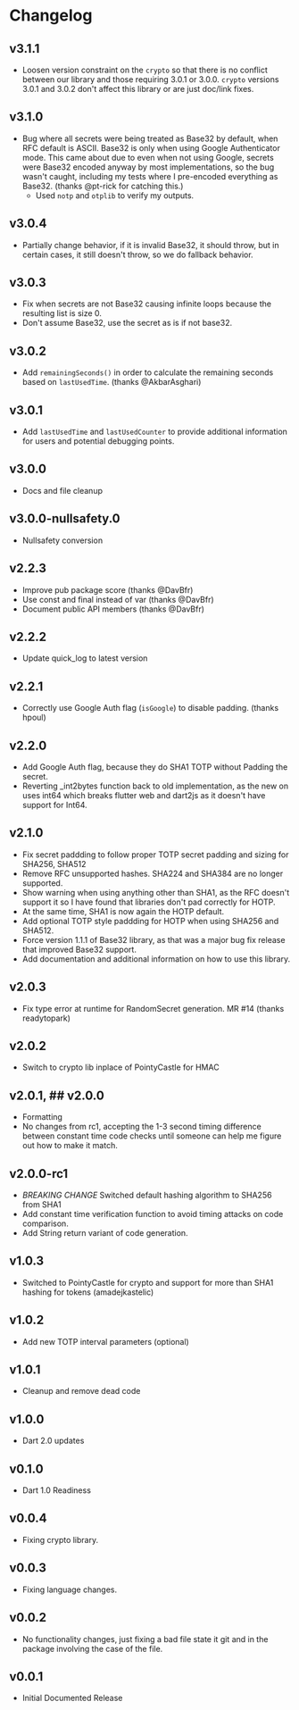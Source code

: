 # Changelog

## v3.1.1

- Loosen version constraint on the `crypto` so that there is no conflict between our library and those requiring 3.0.1 or 3.0.0. `crypto` versions 3.0.1 and 3.0.2 don't affect this library or are just doc/link fixes.
  
## v3.1.0

- Bug where all secrets were being treated as Base32 by default, when RFC default is ASCII. Base32 is only when using Google Authenticator mode. This came about due to even when not using Google, secrets were Base32 encoded anyway by most implementations, so the bug wasn't caught, including my tests where I pre-encoded everything as Base32. (thanks @pt-rick for catching this.)
  - Used `notp` and `otplib` to verify my outputs.

## v3.0.4

- Partially change behavior, if it is invalid Base32, it should throw, but in certain cases, it still doesn't throw, so we do fallback behavior.
  
## v3.0.3

- Fix when secrets are not Base32 causing infinite loops because the resulting list is size 0.
- Don't assume Base32, use the secret as is if not base32.
  
## v3.0.2

- Add `remainingSeconds()` in order to calculate the remaining seconds based on `lastUsedTime`. (thanks @AkbarAsghari)
  
## v3.0.1

- Add `lastUsedTime` and `lastUsedCounter` to provide additional information for users and potential debugging points.

## v3.0.0

- Docs and file cleanup
  
## v3.0.0-nullsafety.0

- Nullsafety conversion

## v2.2.3

- Improve pub package score (thanks @DavBfr)
- Use const and final instead of var (thanks @DavBfr)
- Document public API members (thanks @DavBfr)

## v2.2.2

- Update quick_log to latest version

## v2.2.1

- Correctly use Google Auth flag (`isGoogle`) to disable padding. (thanks hpoul)

## v2.2.0

- Add Google Auth flag, because they do SHA1 TOTP without Padding the secret.
- Reverting _int2bytes function back to old implementation, as the new on uses int64 which breaks flutter web and dart2js as it doesn't have support for Int64.

## v2.1.0

- Fix secret paddding to follow proper TOTP secret padding and sizing for SHA256, SHA512
- Remove RFC unsupported hashes. SHA224 and SHA384 are no longer supported.
- Show warning when using anything other than SHA1, as the RFC doesn't support it so I have found that libraries don't pad correctly for HOTP.
- At the same time, SHA1 is now again the HOTP default.
- Add optional TOTP style paddding for HOTP when using SHA256 and SHA512.
- Force version 1.1.1 of Base32 library, as that was a major bug fix release that improved Base32 support.
- Add documentation and additional information on how to use this library.

## v2.0.3

- Fix type error at runtime for RandomSecret generation. MR #14 (thanks readytopark)

## v2.0.2

- Switch to crypto lib inplace of PointyCastle for HMAC

## v2.0.1, ## v2.0.0

- Formatting
- No changes from rc1, accepting the 1-3 second timing difference between constant time code checks until someone can help me figure out how to make it match.

## v2.0.0-rc1

- *BREAKING CHANGE* Switched default hashing algorithm to SHA256 from SHA1
- Add constant time verification function to avoid timing attacks on code comparison.
- Add String return variant of code generation.

## v1.0.3

- Switched to PointyCastle for crypto and support for more than SHA1 hashing for tokens (amadejkastelic)

## v1.0.2

- Add new TOTP interval parameters (optional)

## v1.0.1

- Cleanup and remove dead code

## v1.0.0

- Dart 2.0 updates

## v0.1.0

- Dart 1.0 Readiness

## v0.0.4

- Fixing crypto library.

## v0.0.3

- Fixing language changes.

## v0.0.2

- No functionality changes, just fixing a bad file state it git and in the package involving the case of the file.

## v0.0.1

- Initial Documented Release
